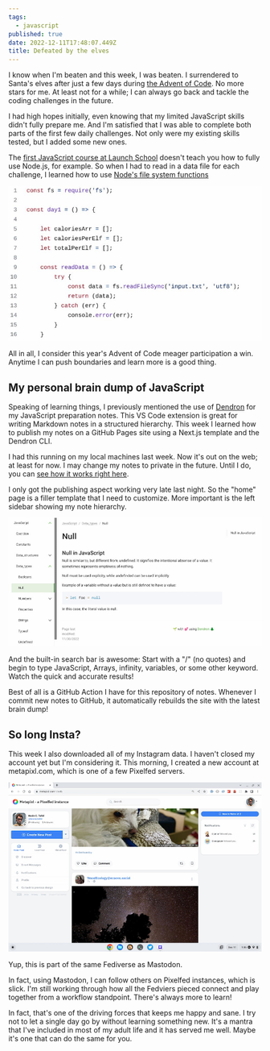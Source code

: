 ```yaml
---
tags:
  - javascript
published: true
date: 2022-12-11T17:48:07.449Z
title: Defeated by the elves
---
```

I﻿ know when I'm beaten and this week, I was beaten. I surrendered to Santa's elves after just a few days during [the Advent of Code](https://adventofcode.com/). No more stars for me. At least not for a while; I can always go back and tackle the coding challenges in the future.

I﻿ had high hopes initially, even knowing that my limited JavaScript skills didn't fully prepare me. And I'm satisfied that I was able to complete both parts of the first few daily challenges. Not only were my existing skills tested, but I added some new ones. 

The [first JavaScript course at Launch School](https://launchschool.com/curriculum/courses/804d1cae) doesn't teach you how to fully use Node.js, for example. So when I had to read in a data file for each challenge, I learned how to use [Node's file system functions](https://nodejs.org/api/fs.html)

![Javascript code using Node for file I/O](../src/images/screenshot-2022-12-11-12.53.31-pm.jpg)

A﻿ll in all, I consider this year's Advent of Code meager participation a win. Anytime I can push boundaries and learn more is a good thing.

## M﻿y personal brain dump of JavaScript

S﻿peaking of learning things, I previously mentioned the use of [D﻿endron](https://www.dendron.so) for my JavaScript preparation notes. This VS Code extension is great for writing Markdown notes in a structured hierarchy. This week I learned how to publish my notes on a GitHub Pages site using a Next.js template and the Dendron CLI.

I﻿ had this running on my local machines last week. Now it's out on the web; at least for now. I may change my notes to private in the future. Until I do, you can [see how it works right here](https://kevinctofel.github.io/JS109_assessment).

I﻿ only got the publishing aspect working very late last night. So the "home" page is a filler template that I need to customize. More important is the left sidebar showing my note hierarchy. 

![Null in JavaScript](../src/images/screenshot-2022-12-11-1.11.57-pm.jpg)

And the built-in search bar is awesome: Start with a "/" (no quotes) and begin to type JavaScript, Arrays, infinity, variables, or some other keyword. Watch the quick and accurate results! 

B﻿est of all is a GitHub Action I have for this repository of notes. Whenever I commit new notes to GitHub, it automatically rebuilds the site with the latest brain dump!

## S﻿o long Insta?

T﻿his week I also downloaded all of my Instagram data. I haven't closed my account yet but I'm considering it. This morning, I created a new account at metapixl.com, which is one of a few Pixelfed servers. 

![My account on Metapixl](../src/images/screenshot-2022-12-11-1.05.23-pm.jpg)

Yup, this is part of the same Fediverse as Mastodon. 

In fact, using Mastodon, I can follow others on Pixelfed instances, which is slick. I'm still working through how all the Fedviers pieced connect and play together from a workflow standpoint. There's always more to learn!

I﻿n fact, that's one of the driving forces that keeps me happy and sane. I try not to let a single day go by without learning something new. It's a mantra that I've included in most of my adult life and it has served me well. Maybe it's one that can do the same for you.
